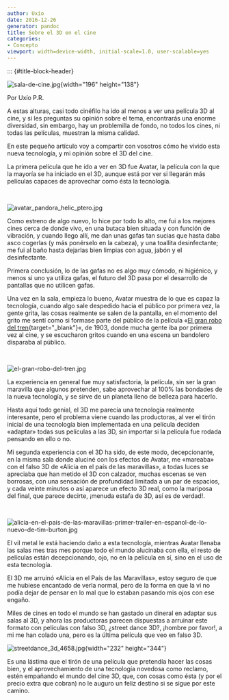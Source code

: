 ```yaml
---
author: Uxío
date: 2016-12-26
generator: pandoc
title: Sobre el 3D en el cine
categories:
- Concepto
viewport: width=device-width, initial-scale=1.0, user-scalable=yes
---
```


::: {#title-block-header}

![sala-de-cine.jpg](http://www.amenito.com/uploads/sala-de-cine.jpg?v=1275908780144){width="196"
height="138"}

Por Uxío P.R.

A estas alturas, casi todo cinéfilo ha ido al menos a ver una película
3D al cine, y si les preguntas su opinión sobre el tema, encontrarás una
enorme diversidad, sin embargo, hay un problemilla de fondo, no todos
los cines, ni todas las películas, muestran la misma calidad.

En este pequeño artículo voy a compartir con vosotros cómo he vivido
esta nueva tecnología, y mi opinión sobre el 3D del cine.

La primera película que he ido a ver en 3D fue Avatar, la película con
la que la mayoría se ha iniciado en el 3D, aunque está por ver si
llegarán más películas capaces de aprovechar como ésta la tecnología.

 

![avatar_pandora_helic_ptero.jpg](http://entelequia.bligoo.com/media/users/1/79903/images/public/4621/avatar_pandora_helic_ptero.jpg?v=1275908540815)

Como estreno de algo nuevo, lo hice por todo lo alto, me fui a los
mejores cines cerca de donde vivo, en una butaca bien situada y con
función de vibración, y cuando llego allí, me dan unas gafas tan sucias
que hasta daba asco cogerlas (y más ponérselo en la cabeza), y una
toallita desinfectante; me fui al baño hasta dejarlas bien limpias con
agua, jabón y el desinfectante.

Primera conclusión, lo de las gafas no es algo muy cómodo, ni higiénico,
y menos si uno ya utiliza gafas, el futuro del 3D pasa por el desarrollo
de pantallas que no utilicen gafas.

Una vez en la sala, empieza lo bueno, Avatar muestra de lo que es capaz
la tecnología, cuando algo sale despedido hacia el público por primera
vez, la gente grita, las cosas realmente se salen de la pantalla, en el
momento del grito me sentí como si formase parte del público de la
película «[El gran robo del
tren](http://www.cinematismo.com/cine-de-aventuras/el-gran-robo-del-tren/){target="_blank"}«,
de 1903, donde mucha gente iba por primera vez al cine, y se escucharon
gritos cuando en una escena un bandolero disparaba al público.

 

![el-gran-robo-del-tren.jpg](http://www.cinematismo.com/img/el-gran-robo-del-tren.jpg?v=1275908562842)

La experiencia en general fue muy satisfactoria, la película, sin ser la
gran maravilla que algunos pretenden, sabe aprovechar al 100% las
bondades de la nueva tecnología, y se sirve de un planeta lleno de
belleza para hacerlo.

Hasta aquí todo genial, el 3D me parecía una tecnología realmente
interesante, pero el problema viene cuando las productoras, al ver el
tirón inicial de una tecnología bien implementada en una película
deciden «adaptar» todas sus películas a las 3D, sin importar si la
película fue rodada pensando en ello o no.

Mi segunda experiencia con el 3D ha sido, de este modo, decepcionante,
en la misma sala donde aluciné con los efectos de Avatar, me «mareaba»
con el falso 3D de «Alicia en el país de las maravillas», a todas luces
se apreciaba que han metido el 3D con calzador, muchas escenas se ven
borrosas, con una sensación de profundidad limitada a un par de
espacios, y cada veinte minutos o así aparece un efecto 3D real, como la
mariposa del final, que parece decirte, ¡menuda estafa de 3D, así es de
verdad!.

 

![alicia-en-el-pais-de-las-maravillas-primer-trailer-en-espanol-de-lo-nuevo-de-tim-burton.jpg](http://www.notasdecine.es/files/2009/07/alicia-en-el-pais-de-las-maravillas-primer-trailer-en-espanol-de-lo-nuevo-de-tim-burton.jpg?v=1275908631160)

El vil metal le está haciendo daño a esta tecnología, mientras Avatar
llenaba las salas mes tras mes porque todo el mundo alucinaba con ella,
el resto de películas están decepcionando, ojo, no en la película en sí,
sino en el uso de esta tecnología.

El 3D me arruinó «Alicia en el País de las Maravillas», estoy seguro de
que me hubiese encantado de verla normal, pero de la forma en que la vi
no podía dejar de pensar en lo mal que lo estaban pasando mis ojos con
ese engaño.

Miles de cines en todo el mundo se han gastado un dineral en adaptar sus
salas al 3D, y ahora las productoras parecen dispuestas a arruinar este
formato con películas con falso 3D, ¿street dance 3D?, ¡hombre por
favor!, a mi me han colado una, pero es la última película que veo en
falso 3D.

![streetdance_3d_4658.jpg](http://www.elseptimoarte.net/carteles/streetdance_3d_4658.jpg?v=1275908665313){width="232"
height="344"}

Es una lástima que el tirón de una película que pretendía hacer las
cosas bien, y el aprovechamiento de una tecnología novedosa como
reclamo, estén empañando el mundo del cine 3D, que, con cosas como ésta
(y por el precio extra que cobran) no le auguro un feliz destino si se
sigue por este camino.
